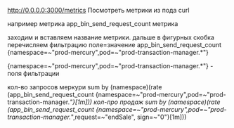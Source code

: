 
http://0.0.0.0:3000/metrics Посмотреть метрики из пода curl

например метрика
app_bin_send_request_count метрика

заходим и вставляем название метрики. дальше в фигурных скобка перечисляем фильтрацию поле=значение
app_bin_send_request_count {namespace=~"prod-mercury",pod=~"prod-transaction-manager.*"}


{namespace=~"prod-mercury",pod=~"prod-transaction-manager.*"} - поля фильтрации

кол-во запросов меркури
sum by (namespace)(rate (app_bin_send_request_count {namespace=~"prod-mercury",pod=~"prod-transaction-manager.*"}[1m]))
кол-про продаж 
sum by (namespace)(rate (app_bin_send_request_count {namespace=~"prod-mercury",pod=~"prod-transaction-manager.*",request=~"endSale", sign=~"0"}[1m]))